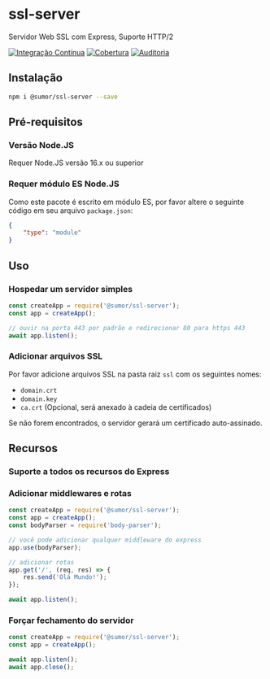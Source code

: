 # ssl-server
Servidor Web SSL com Express, Suporte HTTP/2

[![Integração Contínua](https://github.com/sumor-cloud/ssl-server/actions/workflows/ci.yml/badge.svg)](https://github.com/sumor-cloud/ssl-server/actions/workflows/ci.yml)
[![Cobertura](https://github.com/sumor-cloud/ssl-server/actions/workflows/coverage.yml/badge.svg)](https://github.com/sumor-cloud/ssl-server/actions/workflows/coverage.yml)
[![Auditoria](https://github.com/sumor-cloud/ssl-server/actions/workflows/audit.yml/badge.svg)](https://github.com/sumor-cloud/ssl-server/actions/workflows/audit.yml)

## Instalação
```bash
npm i @sumor/ssl-server --save
```

## Pré-requisitos

### Versão Node.JS
Requer Node.JS versão 16.x ou superior

### Requer módulo ES Node.JS
Como este pacote é escrito em módulo ES, por favor altere o seguinte código em seu arquivo `package.json`:
```json
{
    "type": "module"
}
```

## Uso

### Hospedar um servidor simples

```javascript
const createApp = require('@sumor/ssl-server');
const app = createApp();

// ouvir na porta 443 por padrão e redirecionar 80 para https 443
await app.listen();
```

### Adicionar arquivos SSL
Por favor adicione arquivos SSL na pasta raiz `ssl` com os seguintes nomes:
- `domain.crt`
- `domain.key`
- `ca.crt` (Opcional, será anexado à cadeia de certificados)

Se não forem encontrados, o servidor gerará um certificado auto-assinado.

## Recursos

### Suporte a todos os recursos do Express

### Adicionar middlewares e rotas

```javascript
const createApp = require('@sumor/ssl-server');
const app = createApp();
const bodyParser = require('body-parser');

// você pode adicionar qualquer middleware do express
app.use(bodyParser);

// adicionar rotas
app.get('/', (req, res) => {
    res.send('Olá Mundo!');
});

await app.listen();
```

### Forçar fechamento do servidor

```javascript
const createApp = require('@sumor/ssl-server');
const app = createApp();

await app.listen();
await app.close();
```